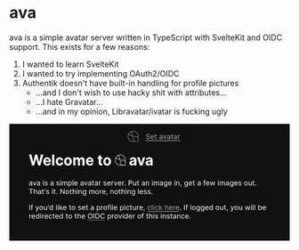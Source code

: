 # ava

ava is a simple avatar server written in TypeScript with SvelteKit and OIDC support.
This exists for a few reasons:
1. I wanted to learn SvelteKit
2. I wanted to try implementing OAuth2/OIDC
3. Authentik doesn't have built-in handling for profile pictures
    - ...and I don't wish to use hacky shit with attributes...
    - ...I hate Gravatar...
    - ...and in my opinion, Libravatar/ivatar is fucking ugly

<p align="center">
    <img alt="Screenshot of the ava homepage" src=readme/screenshot.png>
</p>